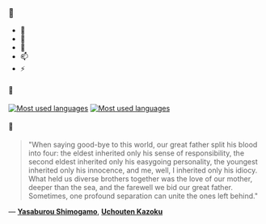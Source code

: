 ### 👋

- 🔭
- 🌱
- 💬
- 📫
- ⚡

#### 🧏

[![Most used languages](https://github-readme-stats-aynah.vercel.app/api/top-langs/?username=aynh&theme=solarized-dark&langs_count=6&layout=compact&hide_title=true)](https://github.com/anuraghazra/github-readme-stats#gh-dark-mode-only)
[![Most used languages](https://github-readme-stats-aynah.vercel.app/api/top-langs/?username=aynh&theme=solarized-light&langs_count=6&layout=compact&hide_title=true)](https://github.com/anuraghazra/github-readme-stats#gh-light-mode-only)

#### 💬

> "When saying good-bye to this world, our great father split his blood into four: the eldest inherited only his sense of responsibility, the second eldest inherited only his easygoing personality, the youngest inherited only his innocence, and me, well, I inherited only his idiocy.  What held us diverse brothers together was the love of our mother, deeper than the sea, and the farewell we bid our great father.  Sometimes, one profound separation can unite the ones left behind."

&mdash; [**Yasaburou Shimogamo**](https://myanimelist.net/character.php?q=Yasaburou%20Shimogamo&cat=character), [**Uchouten Kazoku**](https://myanimelist.net/search/all?q=Uchouten%20Kazoku&cat=all)
